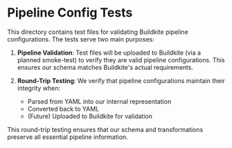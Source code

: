# Pipeline Config Tests

This directory contains test files for validating Buildkite pipeline configurations. The tests serve two main purposes:

1. **Pipeline Validation**: Test files will be uploaded to Buildkite (via a planned smoke-test) to verify they are valid pipeline configurations. This ensures our schema matches Buildkite's actual requirements.

2. **Round-Trip Testing**: We verify that pipeline configurations maintain their integrity when:
   - Parsed from YAML into our internal representation
   - Converted back to YAML
   - (Future) Uploaded to Buildkite for validation

This round-trip testing ensures that our schema and transformations preserve all essential pipeline information.
